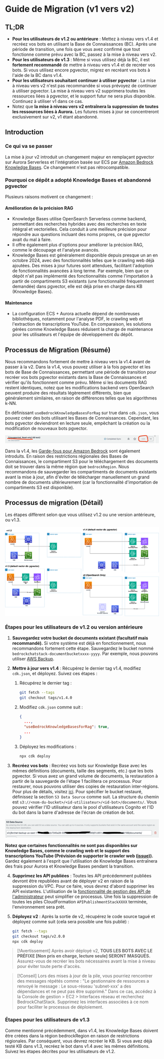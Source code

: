 # Guide de Migration (v1 vers v2)

## TL;DR

- **Pour les utilisateurs de v1.2 ou antérieure** : Mettez à niveau vers v1.4 et recréez vos bots en utilisant la Base de Connaissances (BC). Après une période de transition, une fois que vous avez confirmé que tout fonctionne comme prévu avec la BC, passez à la mise à niveau vers v2.
- **Pour les utilisateurs de v1.3** : Même si vous utilisez déjà la BC, il est **fortement recommandé** de mettre à niveau vers v1.4 et de recréer vos bots. Si vous utilisez encore pgvector, migrez en recréant vos bots à l'aide de la BC dans v1.4.
- **Pour les utilisateurs souhaitant continuer à utiliser pgvector** : La mise à niveau vers v2 n'est pas recommandée si vous prévoyez de continuer à utiliser pgvector. La mise à niveau vers v2 supprimera toutes les ressources liées à pgvector, et le support futur ne sera plus disponible. Continuez à utiliser v1 dans ce cas.
- Notez que **la mise à niveau vers v2 entraînera la suppression de toutes les ressources liées à Aurora.** Les futures mises à jour se concentreront exclusivement sur v2, v1 étant abandonné.

## Introduction

### Ce qui va se passer

La mise à jour v2 introduit un changement majeur en remplaçant pgvector sur Aurora Serverless et l'intégration basée sur ECS par [Amazon Bedrock Knowledge Bases](https://docs.aws.amazon.com/bedrock/latest/userguide/knowledge-base.html). Ce changement n'est pas rétrocompatible.

### Pourquoi ce dépôt a adopté Knowledge Bases et abandonné pgvector

Plusieurs raisons motivent ce changement :

#### Amélioration de la précision RAG

- Knowledge Bases utilise OpenSearch Serverless comme backend, permettant des recherches hybrides avec des recherches en texte intégral et vectorielles. Cela conduit à une meilleure précision pour répondre aux questions incluant des noms propres, ce que pgvector avait du mal à faire.
- Il offre également plus d'options pour améliorer la précision RAG, comme le découpage et l'analyse avancés.
- Knowledge Bases est généralement disponible depuis presque un an en octobre 2024, avec des fonctionnalités telles que le crawling web déjà ajoutées. Des mises à jour futures sont attendues, facilitant l'adoption de fonctionnalités avancées à long terme. Par exemple, bien que ce dépôt n'ait pas implémenté des fonctionnalités comme l'importation à partir de compartiments S3 existants (une fonctionnalité fréquemment demandée) dans pgvector, elle est déjà prise en charge dans KB (Knowledge Bases).

#### Maintenance

- La configuration ECS + Aurora actuelle dépend de nombreuses bibliothèques, notamment pour l'analyse PDF, le crawling web et l'extraction de transcriptions YouTube. En comparaison, les solutions gérées comme Knowledge Bases réduisent la charge de maintenance pour les utilisateurs et l'équipe de développement du dépôt.

## Processus de Migration (Résumé)

Nous recommandons fortement de mettre à niveau vers la v1.4 avant de passer à la v2. Dans la v1.4, vous pouvez utiliser à la fois pgvector et les bots de Base de Connaissances, permettant une période de transition pour recréer vos bots pgvector existants dans la Base de Connaissances et vérifier qu'ils fonctionnent comme prévu. Même si les documents RAG restent identiques, notez que les modifications backend vers OpenSearch peuvent produire des résultats légèrement différents, bien que généralement similaires, en raison de différences telles que les algorithmes k-NN.

En définissant `useBedrockKnowledgeBasesForRag` sur true dans `cdk.json`, vous pouvez créer des bots utilisant les Bases de Connaissances. Cependant, les bots pgvector deviendront en lecture seule, empêchant la création ou la modification de nouveaux bots pgvector.

![](../imgs/v1_to_v2_readonly_bot.png)

Dans la v1.4, les [Garde-fous pour Amazon Bedrock](https://aws.amazon.com/jp/bedrock/guardrails/) sont également introduits. En raison des restrictions régionales des Bases de Connaissances, le compartiment S3 pour le téléchargement des documents doit se trouver dans la même région que `bedrockRegion`. Nous recommandons de sauvegarder les compartiments de documents existants avant la mise à jour, afin d'éviter de télécharger manuellement un grand nombre de documents ultérieurement (car la fonctionnalité d'importation de compartiments S3 est disponible).

## Processus de migration (Détail)

Les étapes diffèrent selon que vous utilisez v1.2 ou une version antérieure, ou v1.3.

![](../imgs/v1_to_v2_arch.png)

### Étapes pour les utilisateurs de v1.2 ou version antérieure

1. **Sauvegardez votre bucket de documents existant (facultatif mais recommandé).** Si votre système est déjà en fonctionnement, nous recommandons fortement cette étape. Sauvegardez le bucket nommé `bedrockchatstack-documentbucketxxxx-yyyy`. Par exemple, nous pouvons utiliser [AWS Backup](https://docs.aws.amazon.com/aws-backup/latest/devguide/s3-backups.html).

2. **Mettre à jour vers v1.4** : Récupérez le dernier tag v1.4, modifiez `cdk.json`, et déployez. Suivez ces étapes :

   1. Récupérez le dernier tag :
      ```bash
      git fetch --tags
      git checkout tags/v1.4.0
      ```
   2. Modifiez `cdk.json` comme suit :
      ```json
      {
        ...,
        "useBedrockKnowledgeBasesForRag": true,
        ...
      }
      ```
   3. Déployez les modifications :
      ```bash
      npx cdk deploy
      ```

3. **Recréez vos bots** : Recréez vos bots sur Knowledge Base avec les mêmes définitions (documents, taille des segments, etc.) que les bots pgvector. Si vous avez un grand volume de documents, la restauration à partir de la sauvegarde de l'étape 1 facilitera ce processus. Pour restaurer, nous pouvons utiliser des copies de restauration inter-régions. Pour plus de détails, visitez [ici](https://docs.aws.amazon.com/aws-backup/latest/devguide/restoring-s3.html). Pour spécifier le bucket restauré, définissez la section `S3 Data Source` comme suit. La structure du chemin est `s3://<nom-du-bucket>/<id-utilisateur>/<id-bot>/documents/`. Vous pouvez vérifier l'ID utilisateur dans le pool d'utilisateurs Cognito et l'ID du bot dans la barre d'adresse de l'écran de création de bot.

![](../imgs/v1_to_v2_KB_s3_source.png)

**Notez que certaines fonctionnalités ne sont pas disponibles sur Knowledge Bases, comme le crawling web et le support des transcriptions YouTube (Prévision de supporter le crawler web ([issue](https://github.com/aws-samples/bedrock-claude-chat/issues/557))).** Gardez également à l'esprit que l'utilisation de Knowledge Bases entraînera des frais pour Aurora et Knowledge Bases pendant la transition.

4. **Supprimez les API publiées** : Toutes les API précédemment publiées devront être republiées avant de déployer v2 en raison de la suppression du VPC. Pour ce faire, vous devrez d'abord supprimer les API existantes. L'utilisation de la [fonctionnalité de gestion des API de l'administrateur](../ADMINISTRATOR_fr-FR.md) peut simplifier ce processus. Une fois la suppression de toutes les piles CloudFormation `APIPublishmentStackXXXX` terminée, l'environnement sera prêt.

5. **Déployez v2** : Après la sortie de v2, récupérez le code source tagué et déployez comme suit (cela sera possible une fois publié) :
   ```bash
   git fetch --tags
   git checkout tags/v2.0.0
   npx cdk deploy
   ```

> [!Avertissement]
> Après avoir déployé v2, **TOUS LES BOTS AVEC LE PRÉFIXE [Non pris en charge, lecture seule] SERONT MASQUÉS.** Assurez-vous de recréer les bots nécessaires avant la mise à niveau pour éviter toute perte d'accès.

> [!Conseil]
> Lors des mises à jour de la pile, vous pourriez rencontrer des messages répétés comme : "Le gestionnaire de ressources a renvoyé le message : Le sous-réseau 'subnet-xxx' a des dépendances et ne peut pas être supprimé." Dans ce cas, accédez à la Console de gestion > EC2 > Interfaces réseau et recherchez BedrockChatStack. Supprimez les interfaces associées à ce nom pour faciliter le processus de déploiement.

### Étapes pour les utilisateurs de v1.3

Comme mentionné précédemment, dans v1.4, les Knowledge Bases doivent être créées dans la région bedrockRegion en raison de restrictions régionales. Par conséquent, vous devrez recréer le KB. Si vous avez déjà testé KB dans v1.3, recréez le bot dans v1.4 avec les mêmes définitions. Suivez les étapes décrites pour les utilisateurs de v1.2.